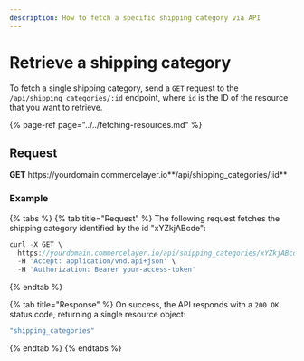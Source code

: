 ```yaml
---
description: How to fetch a specific shipping category via API
---
```


# Retrieve a shipping category

To fetch a single shipping category, send a `GET` request to the `/api/shipping_categories/:id` endpoint, where `id` is the ID of the resource that you want to retrieve.

{% page-ref page="../../fetching-resources.md" %}

## Request

**GET** https://<i></i>yourdomain.commercelayer.io**/api/shipping_categories/:id**

### **Example**

{% tabs %}
{% tab title="Request" %}
The following request fetches the shipping category identified by the id "xYZkjABcde":

```javascript
curl -X GET \
  https://yourdomain.commercelayer.io/api/shipping_categories/xYZkjABcde \
  -H 'Accept: application/vnd.api+json' \
  -H 'Authorization: Bearer your-access-token'
```
{% endtab %}

{% tab title="Response" %}
On success, the API responds with a `200 OK` status code, returning a single resource object:

```javascript
"shipping_categories"
```
{% endtab %}
{% endtabs %}
